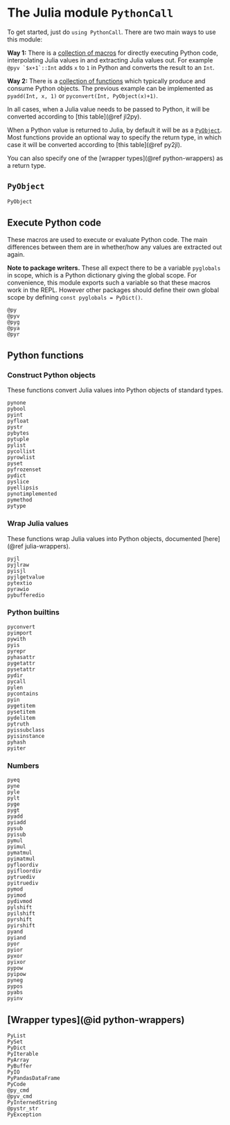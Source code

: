 # The Julia module `PythonCall`

To get started, just do `using PythonCall`. There are two main ways to use this module:

**Way 1:** There is a [collection of macros](#Execute-Python-code) for directly executing Python code, interpolating Julia values in and extracting Julia values out. For example ```@pyv `$x+1`::Int``` adds `x` to `1` in Python and converts the result to an `Int`.

**Way 2:** There is a [collection of functions](#Python-functions) which typically produce and consume Python objects. The previous example can be implemented as `pyadd(Int, x, 1)` or `pyconvert(Int, PyObject(x)+1)`.

In all cases, when a Julia value needs to be passed to Python, it will be converted according to [this table](@ref jl2py).

When a Python value is returned to Julia, by default it will be as a [`PyObject`](@ref). Most functions provide an optional way to specify the return type, in which case it will be converted according to [this table](@ref py2jl).

You can also specify one of the [wrapper types](@ref python-wrappers) as a return type.

## `PyObject`

```@docs
PyObject
```

## Execute Python code

These macros are used to execute or evaluate Python code. The main differences between them are in whether/how any values are extracted out again.

**Note to package writers.** These all expect there to be a variable `pyglobals` in scope, which is a Python dictionary giving the global scope. For convenience, this module exports such a variable so that these macros work in the REPL. However other packages should define their own global scope by defining `const pyglobals = PyDict()`.

```@docs
@py
@pyv
@pyg
@pya
@pyr
```

## Python functions

### Construct Python objects

These functions convert Julia values into Python objects of standard types.

```@docs
pynone
pybool
pyint
pyfloat
pystr
pybytes
pytuple
pylist
pycollist
pyrowlist
pyset
pyfrozenset
pydict
pyslice
pyellipsis
pynotimplemented
pymethod
pytype
```

### Wrap Julia values

These functions wrap Julia values into Python objects, documented [here](@ref julia-wrappers).

```@docs
pyjl
pyjlraw
pyisjl
pyjlgetvalue
pytextio
pyrawio
pybufferedio
```

### Python builtins

```@docs
pyconvert
pyimport
pywith
pyis
pyrepr
pyhasattr
pygetattr
pysetattr
pydir
pycall
pylen
pycontains
pyin
pygetitem
pysetitem
pydelitem
pytruth
pyissubclass
pyisinstance
pyhash
pyiter
```

### Numbers

```@docs
pyeq
pyne
pyle
pylt
pyge
pygt
pyadd
pyiadd
pysub
pyisub
pymul
pyimul
pymatmul
pyimatmul
pyfloordiv
pyifloordiv
pytruediv
pyitruediv
pymod
pyimod
pydivmod
pylshift
pyilshift
pyrshift
pyirshift
pyand
pyiand
pyor
pyior
pyxor
pyixor
pypow
pyipow
pyneg
pypos
pyabs
pyinv
```

## [Wrapper types](@id python-wrappers)

```@docs
PyList
PySet
PyDict
PyIterable
PyArray
PyBuffer
PyIO
PyPandasDataFrame
PyCode
@py_cmd
@pyv_cmd
PyInternedString
@pystr_str
PyException
```
